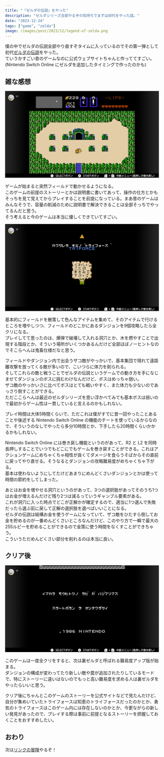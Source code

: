 ```yaml
---
title: "『ゼルダの伝説』をやった"
description: "ゼルダシリーズ全部やるぞの気持ちでまずは初代をやった話。"
date: "2023-12-24"
tags: ["game", "zelda"]
image: /images/post/2023/12/legend-of-zelda.png
---
```


僕の中でゼルダの伝説全部やり直すぞタイムに入っているのでその第一弾として初代[ゼルダの伝説](https://www.nintendo.co.jp/software/zelda1/index.html)をやった。  
ていうかすごい昔のゲームなのに公式ウェブサイトちゃんと作っててすごい。(Nintendo Switch Online にゼルダを追加したタイミングで作ったのかも)

## 雑な感想

![ゼルダの伝説のゲームのキャプチャ。ダンジョンの前にいる。](./01.png "Nintendo Switch Online のおかげで簡単に昔のゲームができて便利")

ゲームが始まると突然フィールドで動かせるようになる。  
このゲームの前提のストーリーとかは説明書に書いてあって、操作の仕方とかもそっちを見て覚えてからプレイすることを前提になっている。まあ昔のゲームはみんなそうで、容量の削減のために説明書で解決できることは全部そっちでやってるんだと思う。  
そう考えると今のゲームは本当に優しくできていてすごい。

![「詳しいことは本を見てください」と書いてある。](./03.png "説明書で詳しいことを伝えようとするメッセージ")


基本的にフィールドを散策して色んなアイテムを集めて、そのアイテムで行けるところを増やしつつ、フィールドのどこかにあるダンジョンを9個攻略したら全クリになる。  
プレイしてて思ったのは、爆弾で破壊して入れる洞穴とか、木を燃やすことで出現する階段とか、そういう場所がいくつかあるんだけど全部ほぼノーヒントなのでそこらへんは鬼畜仕様だなと思う。

フィールドやダンジョン内で出会うザコ敵がやっかいで、基本集団で現れて遠距離攻撃を放ってくる敵が多いので、こいつらに体力を削られる。  
そしてこれらの敵と戦うことでゼルダの伝説というゲームでの動き方を手になじませてダンジョンのボスに挑むわけなんだけど、ボスはめっちゃ弱い。  
ザコ敵のやっかいさに比べてボスはとても戦いやすく、また体力も少ないのであっさり倒すことができる。  
ただここらへんは最近のゼルダシリーズを思い浮かべてみても基本ボスは弱いので最初からゲーム性は一貫していると言えるのかもしれない。

プレイ時間は大体5時間くらいで、ただこれは僕がすでに昔一回やったことあることや後述する Nintendo Switch Online の機能のチートを使っているからなので、そういうのなしでやったら多分10時間とか、下手したら20時間くらいかかるかもしれない。

Nintendo Switch Online には巻き戻し機能というのがあって、R2 と L2 を同時長押しすることでいつでもどこにでもゲームを巻き戻すことができる。これはアクションゲームにめちゃくちゃ相性が良くてダメージを食らうそばからその直前に戻ってやり直せる。そうなるとダンジョンの攻略難易度がめちゃくちゃ下がる。  
基本は使わないようにしてたけどあまりにめんどくさいダンジョンとかは使って時間の節約をしてしまった。

あとはお金を増やせる洞穴というのがあって、3つの選択肢があってそのうち1つはお金が増えるんだけど残り2つは減るっていうギャンブル要素がある。  
これが洞穴に入った時点でどこが正解かが確定するので、適当に1つ選んで失敗だったら選ぶ前に戻して正解の選択肢を選べばいいことになる。  
ゼルダの伝説は結構お金を使うゲームになっていて、ザコ敵をひたすら倒してお金を貯めるのが一番めんどくさいところなんだけど、このやり方で一瞬で最大の255ルピーを貯めることができるので金策に使う時間をなくすことができちゃう。  
こういうただめんどくさい部分を削れるのは本当に良い。

## クリア後

![「今からもう一つの旅が始まります。スタートボタンを押してください。」と書いてある。](./02.png "ゲームをクリアすると裏ゼルダを紹介される")

このゲームは一度全クリをすると、次は裏ゼルダと呼ばれる難易度アップ版が始まる。  
ダンジョンの構成が変わってたり新しい敵や罠が追加されたりしているモードで、特にストーリーに違いはないのでもっと高い難易度を求める人は裏ゼルダをやったらいいと思う。

クリア後にちゃんとこのゲームのストーリーを公式サイトなどで見たんだけど、自分が集めいていたトライフォースは知恵のトライフォースだったのかとか、勇気のトライフォースはこのゲーム内には存在しないのかとか、今更ながらの新しい発見があったので、プレイする際は事前に前提となるストーリーを把握しておくことをおすすめしたい。

## おわり

次は[リンクの冒険](https://www.nintendo.co.jp/software/zelda2/index.html)やるぞ！
